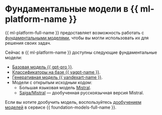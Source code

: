 # Фундаментальные модели в {{ ml-platform-name }}

{{ ml-platform-full-name }} предоставляет возможность работать с [фундаментальными моделями](../../../glossary/ml-models.md#foundation), чтобы вы могли использовать их для решения своих задач.

Сейчас в {{ ml-platform-name }} доступны следующие фундаментальные модели:

* [Базовая модель {{ gpt-pro }}](../../../foundation-models/concepts/yandexgpt/index.md).
* [Классификаторы на базе {{ yagpt-name }}](../../../foundation-models/concepts/classifier/index.md).
* [Генеративная модель {{ yandexart-name }}](../../../foundation-models/concepts/yandexart/index.md).
* Модели с открытым исходным кодом:
  * Большая языковая модель [Mistral](https://mistral.ai/).
  * [Saiga/Mistral](https://huggingface.co/IlyaGusev/saiga_mistral_7b_lora) — дообученная русскоязычная версия Mistral.

Если вы хотите дообучить модель, воспользуйтесь [дообучением моделей](../../../foundation-models/concepts/tuning/index.md) в сервисе {{ foundation-models-full-name }}.